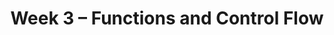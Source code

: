 ---
title: Week 3 – Functions and Control Flow
weekNumber: 3
days:
    - date: 2024-10-14
      events: 
        - name: LEC 8
          type: lecture
          title: Functions and Applying
          url: http://datahub.ucsd.edu/user-redirect/git-sync?repo=https://github.com/dsc-courses/dsc10-2024-fa&subPath=lectures/lec08/lec08.ipynb
          html: resources/lectures/lec08/lec08.html
          podcast:
          readings:
            - name: BPD 6
              url: https://notes.dsc10.com/01-getting_started/functions-defining.html#example
            - name: 12
              url: https://notes.dsc10.com/02-data_sets/apply.html
          keywords: functions, arguments, print vs. return, .apply, .reset_index
        - name: DISC 3
          type: disc
          title: Querying, Grouping, and Plotting
          url: https://practice.dsc10.com/disc03/index.html
    - date: 2024-10-16
      events: 
        - name: LEC 9
          type: lecture
          title: Grouping on Multiple Columns, Merging
          url:
          html:
          podcast:
          readings:
            - name: BPD 11
              url: https://notes.dsc10.com/02-data_sets/groupby.html
            - name: 13
              url: https://notes.dsc10.com/02-data_sets/merging.html
          keywords: .groupby([col_1, col_2, …]), subgroups, MultiIndex, .merge, number of rows
    - date: 2024-10-17
      events:
        - name: LAB 2
          type: lab
          title: Data Visualizations and Python Functions
          url: http://datahub.ucsd.edu/user-redirect/git-sync?repo=https://github.com/dsc-courses/dsc10-2024-fa&subPath=labs/lab02/lab02.ipynb
    - date: 2024-10-18
      events: 
        - name: LEC 10
          type: lecture
          title: Conditional Statements and Iteration
          url:
          html:
          podcast:
          readings:
            - name: CIT 9.0-9.2
              url: https://inferentialthinking.com/chapters/09/Randomness.html
          keywords: in, not, and, or, if, else, elif, for-loops, np.append, accumulator pattern
    - date: 2024-10-20
      events:
        - name: HW 2
          type: hw
          title: DataFrames, Data Visualization, and Functions
          url:
---